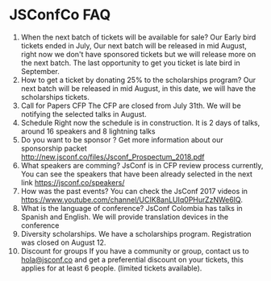 # JSConfCo FAQ
1. When the next batch of tickets will be available for sale?
	Our Early bird tickets ended in July, Our next batch will be released in mid August, right now we don't have sponsored tickets but we will release more on the next batch. The last opportunity to get you ticket is late bird in September.
2.	How to get a ticket by donating 25% to the scholarships program?
	Our next batch will be released in mid August, in this date, we will have the scholarships tickets.
3. Call for Papers CFP
	The CFP are closed from July 31th. We will be notifying the selected talks in August.
4. Schedule
	Right now the schedule is in construction. It is 2 days of talks, around 16 speakers and 8 lightning talks
5. Do you want to be sponsor ?
	Get more information about our sponsorship packet http://new.jsconf.co/files/Jsconf_Prospectum_2018.pdf
6. What speakers are comming?
	JsConf is in CFP review process currently, You can see the speakers that have been already selected in the next link https://jsconf.co/speakers/
7. How was the past events?
	You can check the JsConf 2017 videos in https://www.youtube.com/channel/UCIK8anLUIq0PHurZzNWe6IQ.
8. What is the language of conference?
	JsConf Colombia has talks in Spanish and English. We will provide translation devices in the conference
9. Diversity scholarships.
	We have a scholarships program. Registration was closed on August 12.
10. Discount for groups
	If you have a community or group, contact us to hola@jsconf.co and get a preferential discount on your tickets, this applies for at least 6 people. (limited tickets available).